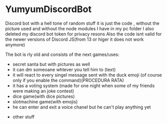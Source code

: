 # YumyumDiscordBot
Discord bot with a hell tone of random stuff 
it is just the code , without the picture used and without the node modules I have in my pc folder
I also deleted my discord bot token for privacy resons
Also the code isnt  valid for the newer versions of Discord JS(from 13 or higer it does not work anymore)

The bot is rly old and consists of the next games/uses:
- secret santa but with pictures as well 
- it can dm someoane whtever you tell him to (text)
- it will react to every singel message sent with the duck emoji (of course only if you enable the command)(PROCEDURA RATA)
- it has a voting system (made for one night when some of my friends were making an joke contest)
- dice game(with dice pictures)
- slotmachine game(with emojis)
- he can enter and exit a voice chanel but he can't play anything yet
+ other stuff
